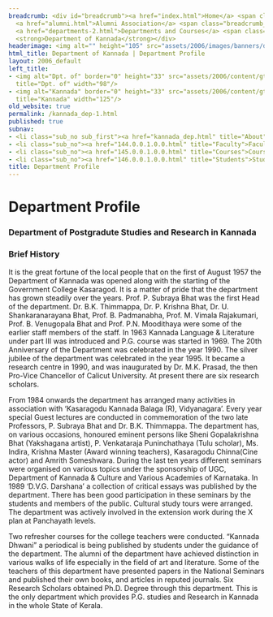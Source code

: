 ```yaml
---
breadcrumb: <div id="breadcrumb"><a href="index.html">Home</a> <span class="breadcrumb_spacer">&gt;</span>
  <a href="alumni.html">Alumni Association</a> <span class="breadcrumb_spacer">&gt;</span>
  <a href="departments-2.html">Departments and Courses</a> <span class="breadcrumb_spacer">&gt;</span>
  <strong>Department of Kannada</strong></div>
headerimage: <img alt="" height="105" src="assets/2006/images/banners/departments.jpg" width="472"/>
html_title: Department of Kannada | Department Profile
layout: 2006_default
left_title:
- <img alt="Dpt. of" border="0" height="33" src="assets/2006/content/gt/fcb6421c7c62628408190d4ca84029e5.png"
  title="Dpt. of" width="98"/>
- <img alt="Kannada" border="0" height="33" src="assets/2006/content/gt/6d1c89c86660edb0002b8112a1a1ee0f.png"
  title="Kannada" width="125"/>
old_website: true
permalink: /kannada_dep-1.html
published: true
subnav:
- <li class="sub_no sub_first"><a href="kannada_dep.html" title="About">About</a></li>
- <li class="sub_no"><a href="144.0.0.1.0.0.html" title="Faculty">Faculty</a></li>
- <li class="sub_no"><a href="145.0.0.1.0.0.html" title="Courses">Courses</a></li>
- <li class="sub_no"><a href="146.0.0.1.0.0.html" title="Students">Students</a></li>
title: Department Profile
---
```


# Department Profile

### Department of Postgradute Studies and Research in Kannada

### Brief History

It is the great fortune of the local people that on the first of August 1957
the Department of Kannada was opened along with the starting of the Government
College Kasaragod. It is a matter of pride that the department has grown
steadily over the years. Prof. P. Subraya Bhat was the first Head of the
department. Dr. B.K. Thimmappa, Dr. P. Krishna Bhat, Dr. U. Shankaranarayana
Bhat, Prof. B. Padmanabha, Prof. M. Vimala Rajakumari, Prof. B. Venugopala
Bhat and Prof. P.N. Moodithaya were some of the earlier staff members of the
staff. In 1963 Kannada Language & Literature under part III was introduced and
P.G. course was started in 1969. The 20th Anniversary of the Department was
celebrated in the year 1990. The silver jubilee of the department was
celebrated in the year 1995. It became a research centre in 1990, and was
inaugurated by Dr. M.K. Prasad, the then Pro-Vice Chancellor of Calicut
University. At present there are six research scholars.

From 1984 onwards the department has arranged many activities in association
with ‘Kasaragodu Kannada Balaga (R), Vidyanagara’. Every year special Guest
lectures are conducted in commemoration of the two late Professors, P. Subraya
Bhat and Dr. B.K. Thimmappa. The department has, on various occasions,
honoured eminent persons like Sheni Gopalakrishna Bhat (Yakshagana artist), P.
Venkataraja Puninchathaya (Tulu scholar), Ms. Indira, Krishna Master (Award
winning teachers), Kasaragodu Chinna(Cine actor) and Amrith Someshwara. During
the last ten years different seminars were organised on various topics under
the sponsorship of UGC, Department of Kannada & Culture and Various Academies
of Karnataka. In 1989 ‘D.V.G. Darshana’ a collection of critical essays was
published by the department. There has been good participation in these
seminars by the students and members of the public. Cultural study tours were
arranged. The department was actively involved in the extension work during
the X plan at Panchayath levels.

Two refresher courses for the college teachers were conducted. “Kannada
Dhwani” a periodical is being published by students under the guidance of the
department. The alumni of the department have achieved distinction in various
walks of life especially in the field of art and literature. Some of the
teachers of this department have presented papers in the National Seminars and
published their own books, and articles in reputed journals. Six Research
Scholars obtained Ph.D. Degree through this department. This is the only
department which provides P.G. studies and Research in Kannada in the whole
State of Kerala.